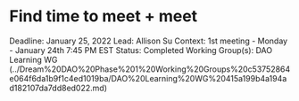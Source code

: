 # Find time to meet + meet

Deadline: January 25, 2022
Lead: Allison Su
Context: 1st meeting - Monday - January 24th 7:45 PM EST
Status: Completed
Working Group(s): DAO Learning WG (../Dream%20DAO%20Phase%201%20Working%20Groups%20c53752864e064f6da1b9f1c4ed1019ba/DAO%20Learning%20WG%20415a199b4a194ad182107da7dd8ed022.md)